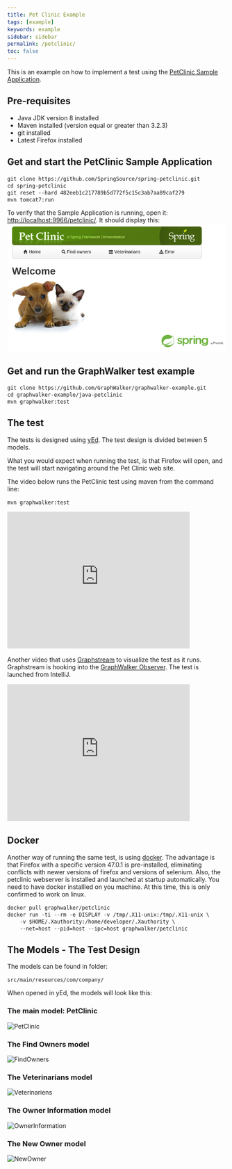 ```yaml
---
title: Pet Clinic Example
tags: [example]
keywords: example
sidebar: sidebar
permalink: /petclinic/
toc: false
---
```



This is an example on how to implement a test using the [PetClinic Sample Application](https://github.com/spring-projects/spring-petclinic/). 

## Pre-requisites

* Java JDK version 8 installed
* Maven installed (version equal or greater than 3.2.3)
* git installed
* Latest Firefox installed

## Get and start the PetClinic Sample Application

```
git clone https://github.com/SpringSource/spring-petclinic.git
cd spring-petclinic
git reset --hard 482eeb1c217789b5d772f5c15c3ab7aa89caf279
mvn tomcat7:run
```

To verify that the Sample Application is running, open it: [http://localhost:9966/petclinic/](http://localhost:9966/petclinic/). It should display this:
![alt text](/images/spring-pet-clinic.png "The Pet Clinic Sample Application")


## Get and run the GraphWalker test example

```
git clone https://github.com/GraphWalker/graphwalker-example.git
cd graphwalker-example/java-petclinic
mvn graphwalker:test
```

## The test
The tests is designed using [yEd](http://www.yworks.com/en/products/yfiles/yed/). The test design is divided between 5 models. 

What you would expect when running the test, is that Firefox will open, and the test will start navigating around the Pet Clinic web site.

The video below runs the PetClinic test using maven from the command line:

```
mvn graphwalker:test
```

<iframe width="420" height="315" src="https://www.youtube.com/embed/idSgWX6rGdk" frameborder="0" allowfullscreen></iframe>

Another video that uses [Graphstream](http://graphstream-project.org/) to visualize the test as it runs. Graphstream is hooking into the [GraphWalker Observer](https://github.com/GraphWalker/graphwalker-example/blob/master/java-petclinic/src/main/java/com/company/observers/GraphStreamObserver.java). The test is launched from IntelliJ.

<iframe width="420" height="315" src="https://www.youtube.com/embed/Ufe4XbaBe1o" frameborder="0" allowfullscreen></iframe>


## Docker
Another way of running the same test, is using [docker](https://www.docker.com/). The advantage is that Firefox with a specific version 47.0.1 is pre-installed, eliminating conflicts with newer versions of firefox and versions of selenium. Also, the petclinic webserver is installed and launched at startup automatically.
You need to have docker installled on you machine. At this time, this is only confirmed to work on linux.

```
docker pull graphwalker/petclinic
docker run -ti --rm -e DISPLAY -v /tmp/.X11-unix:/tmp/.X11-unix \
    -v $HOME/.Xauthority:/home/developer/.Xauthority \
    --net=host --pid=host --ipc=host graphwalker/petclinic
```

## The Models - The Test Design
The models can be found in folder:

```
src/main/resources/com/company/
```

When opened in yEd, the models will look like this:

### The main model: PetClinic

<img src="https://raw.githubusercontent.com/GraphWalker/graphwalker-example/master/java-petclinic/src/main/resources/com/company/PetClinicSharedState.png" alt="PetClinic">

### The Find Owners model

<img src="https://raw.githubusercontent.com/GraphWalker/graphwalker-example/master/java-petclinic/src/main/resources/com/company/FindOwnersSharedState.png" alt="FindOwners">

### The Veterinarians model

<img src="https://raw.githubusercontent.com/GraphWalker/graphwalker-example/master/java-petclinic/src/main/resources/com/company/VeterinariensSharedState.png" alt="Veterinariens">

### The Owner Information model

<img src="https://raw.githubusercontent.com/GraphWalker/graphwalker-example/master/java-petclinic/src/main/resources/com/company/OwnerInformationSharedState.png" alt="OwnerInformation">

### The New Owner model

<img src="https://raw.githubusercontent.com/GraphWalker/graphwalker-example/master/java-petclinic/src/main/resources/com/company/NewOwnerSharedState.png" alt="NewOwner">



